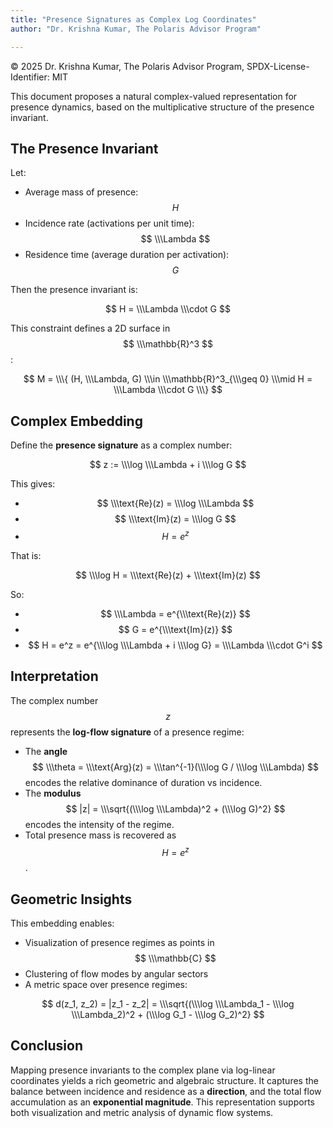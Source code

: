 ```yaml
---
title: "Presence Signatures as Complex Log Coordinates"
author: "Dr. Krishna Kumar, The Polaris Advisor Program"

---
```



© 2025 Dr. Krishna Kumar, The Polaris Advisor Program, SPDX-License-Identifier: MIT


This document proposes a natural complex-valued representation for presence dynamics, based on the multiplicative structure of the presence invariant.

## The Presence Invariant

Let:

- Average mass of presence: $$ H $$
- Incidence rate (activations per unit time): $$ \\\Lambda $$
- Residence time (average duration per activation): $$ G $$

Then the presence invariant is:

$$
H = \\\Lambda \\\cdot G
$$

This constraint defines a 2D surface in $$ \\\mathbb{R}^3 $$:

$$
M = \\\{ (H, \\\Lambda, G) \\\in \\\mathbb{R}^3_{\\\geq 0} \\\mid H = \\\Lambda \\\cdot G \\\}
$$

## Complex Embedding

Define the **presence signature** as a complex number:

$$
z := \\\log \\\Lambda + i \\\log G
$$

This gives:

- $$ \\\text{Re}(z) = \\\log \\\Lambda $$
- $$ \\\text{Im}(z) = \\\log G $$
- $$ H = e^z $$

That is:

$$
\\\log H = \\\text{Re}(z) + \\\text{Im}(z)
$$

So:

- $$ \\\Lambda = e^{\\\text{Re}(z)} $$
- $$ G = e^{\\\text{Im}(z)} $$
- $$ H = e^z = e^{\\\log \\\Lambda + i \\\log G} = \\\Lambda \\\cdot G^i $$

## Interpretation

The complex number $$ z $$ represents the **log-flow signature** of a presence regime:

- The **angle** $$ \\\theta = \\\text{Arg}(z) = \\\tan^{-1}(\\\log G / \\\log \\\Lambda) $$ encodes the relative dominance of duration vs incidence.
- The **modulus** $$ |z| = \\\sqrt{(\\\log \\\Lambda)^2 + (\\\log G)^2} $$ encodes the intensity of the regime.
- Total presence mass is recovered as $$ H = e^z $$.

## Geometric Insights

This embedding enables:

- Visualization of presence regimes as points in $$ \\\mathbb{C} $$
- Clustering of flow modes by angular sectors
- A metric space over presence regimes:

$$
d(z_1, z_2) = |z_1 - z_2| = \\\sqrt{(\\\log \\\Lambda_1 - \\\log \\\Lambda_2)^2 + (\\\log G_1 - \\\log G_2)^2}
$$

## Conclusion

Mapping presence invariants to the complex plane via log-linear coordinates yields a rich geometric and algebraic structure. It captures the balance between incidence and residence as a **direction**, and the total flow accumulation as an **exponential magnitude**. This representation supports both visualization and metric analysis of dynamic flow systems.